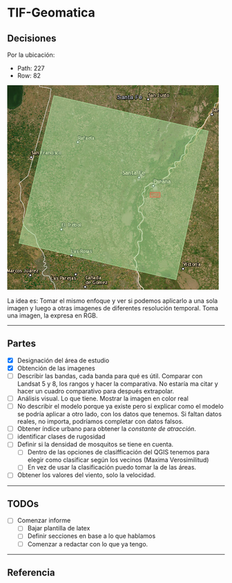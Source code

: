 # TIF-Geomatica

## Decisiones

Por la ubicación:

- Path: 227
- Row: 82

![Path and row](imgs/pathrow.png)

La idea es:
Tomar el mismo enfoque y ver si podemos aplicarlo a una sola imagen y luego a otras imagenes de diferentes resolución temporal. Toma una imagen, la expresa en RGB.

-----

## Partes

- [X] Designación del área de estudio
- [X] Obtención de las imagenes
- [ ] Describir las bandas, cada banda para qué es útil. Comparar con Landsat 5 y 8, los rangos y hacer la comparativa. No estaría ma citar y hacer un cuadro comparativo para después extrapolar.
- [ ] Análisis visual. Lo que tiene. Mostrar la imagen en color real
- [ ] No describir el modelo porque ya existe pero si explicar como el modelo se podría aplicar a otro lado, con los datos que tenemos. Si faltan datos reales, no importa, podríamos completar con datos falsos.
- [ ] Obtener índice urbano para obtener la *constante de atracción*.
- [ ] identificar clases de rugosidad
- [ ] Definir si la densidad de mosquitos se tiene en cuenta.
	- [ ] Dentro de las opciones de clasifficación del QGIS tenemos para elegir como clasificar según los vecinos (Maxima Verosimilitud)
	- [ ] En vez de usar la clasificación puedo tomar la de las áreas.
- [ ] Obtener los valores del viento, solo la velocidad.

-----

## TODOs

- [ ] Comenzar informe
	- [ ] Bajar plantilla de latex
	- [ ] Definir secciones en base a lo que hablamos
	- [ ] Comenzar a redactar con lo que ya tengo.

-----

## Referencia
